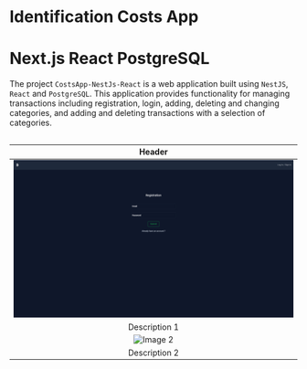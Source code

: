 
# Identification Costs App 
# Next.js React PostgreSQL


The project `CostsApp-NestJs-React` is a web application built using `NestJS`, `React` and `PostgreSQL`. This application provides functionality for managing transactions including registration, login, adding, deleting and changing categories, and adding and deleting transactions with a selection of categories.
##

| Header |
|:------:|
|![Image 1](https://github.com/TadevosyannGarik/CostsApp-NestJs-React/blob/main/images/registration.png) |
| Description 1 |
| ![Image 2](link_to_image_2) |
| Description 2 |








